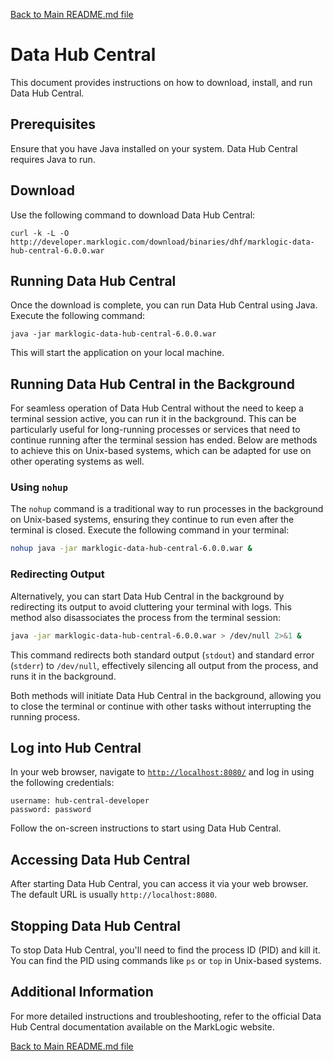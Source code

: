 [Back to Main README.md file](../../README.md)

# Data Hub Central

This document provides instructions on how to download, install, and run Data Hub Central.

## Prerequisites

Ensure that you have Java installed on your system. Data Hub Central requires Java to run.

## Download

Use the following command to download Data Hub Central:

```
curl -k -L -O http://developer.marklogic.com/download/binaries/dhf/marklogic-data-hub-central-6.0.0.war
```

## Running Data Hub Central

Once the download is complete, you can run Data Hub Central using Java. Execute the following command:

```
java -jar marklogic-data-hub-central-6.0.0.war
```

This will start the application on your local machine.

## Running Data Hub Central in the Background

For seamless operation of Data Hub Central without the need to keep a terminal session active, you can run it in the background. This can be particularly useful for long-running processes or services that need to continue running after the terminal session has ended. Below are methods to achieve this on Unix-based systems, which can be adapted for use on other operating systems as well.

### Using `nohup`

The `nohup` command is a traditional way to run processes in the background on Unix-based systems, ensuring they continue to run even after the terminal is closed. Execute the following command in your terminal:

```bash
nohup java -jar marklogic-data-hub-central-6.0.0.war &
```

### Redirecting Output

Alternatively, you can start Data Hub Central in the background by redirecting its output to avoid cluttering your terminal with logs. This method also disassociates the process from the terminal session:

```bash
java -jar marklogic-data-hub-central-6.0.0.war > /dev/null 2>&1 &
```

This command redirects both standard output (`stdout`) and standard error (`stderr`) to `/dev/null`, effectively silencing all output from the process, and runs it in the background.

Both methods will initiate Data Hub Central in the background, allowing you to close the terminal or continue with other tasks without interrupting the running process.

## Log into Hub Central

In your web browser, navigate to [`http://localhost:8080/`](http://localhost:8080/) and log in using the following credentials:

```properties
username: hub-central-developer
password: password
```

Follow the on-screen instructions to start using Data Hub Central.

## Accessing Data Hub Central

After starting Data Hub Central, you can access it via your web browser. The default URL is usually `http://localhost:8080`.

## Stopping Data Hub Central

To stop Data Hub Central, you'll need to find the process ID (PID) and kill it. You can find the PID using commands like `ps` or `top` in Unix-based systems.

## Additional Information

For more detailed instructions and troubleshooting, refer to the official Data Hub Central documentation available on the MarkLogic website.

[Back to Main README.md file](../../README.md)